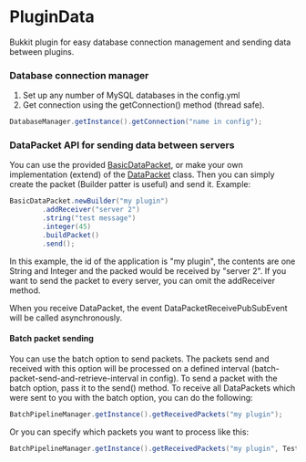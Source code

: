 # PluginData
Bukkit plugin for easy database connection management and sending data between plugins.

### Database connection manager
1. Set up any number of MySQL databases in the config.yml
2. Get connection using the getConnection() method (thread safe).
```java
DatabaseManager.getInstance().getConnection("name in config");
```

### DataPacket API for sending data between servers
You can use the provided [BasicDataPacket](https://github.com/Tonysp/PluginData/blob/master/src/main/java/dev/tonysp/plugindata/data/packets/BasicDataPacket.java), or make your own implementation (extend) of the [DataPacket](https://github.com/Tonysp/PluginData/blob/master/src/main/java/dev/tonysp/plugindata/data/packets/DataPacket.java) class.
Then you can simply create the packet (Builder patter is useful) and send it.
Example:
```java
BasicDataPacket.newBuilder("my plugin")
        .addReceiver("server 2")
        .string("test message")
        .integer(45)
        .buildPacket()
        .send();
```
In this example, the id of the application is "my plugin", the contents are one String and Integer and the packed would be received by "server 2".
If you want to send the packet to every server, you can omit the addReceiver method.

When you receive DataPacket, the event DataPacketReceivePubSubEvent will be called asynchronously.

#### Batch packet sending
You can use the batch option to send packets. The packets send and received with this option will be processed on a defined interval (batch-packet-send-and-retrieve-interval in config). To send a packet with the batch option, pass it to the send() method.
To receive all DataPackets which were sent to you with the batch option, you can do the following:
```java
BatchPipelineManager.getInstance().getReceivedPackets("my plugin");
```
Or you can specify which packets you want to process like this:
```java
BatchPipelineManager.getInstance().getReceivedPackets("my plugin", TestDataPacket.class);
```
